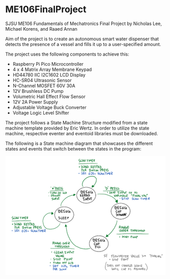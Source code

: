 # ME106FinalProject

SJSU ME106 Fundamentals of Mechatronics Final Project by Nicholas Lee, Michael Korens, and Raaed Annan

Aim of the project is to create an autonomous smart water dispenser that detects the presence of a vessel and fills it up to a user-specified amount.

The project uses the following components to achieve this:

* Raspberry Pi Pico Microcontroller
* 4 x 4 Matrix Array Membrane Keypad
* HD44780 IIC I2C1602 LCD Display
* HC-SR04 Ultrasonic Sensor
* N-Channel MOSFET 60V 30A
* 12V Brushless DC Pump
* Volumetric Hall Effect Flow Sensor
* 12V 2A Power Supply
* Adjustable Voltage Buck Converter
* Voltage Logic Level Shifter

The project follows a State Machine Structure modified from a state machine template provided by Eric Wertz.
In order to utilize the state machine, respective eventer and eventoid libraries must be downloaded.

The following is a State machine diagram that showcases the different states and events that switch between the states in the program:

![State Machine Diagram](https://github.com/MichaelK760/ME106FinalProject/blob/main/StateDiagram.png)
